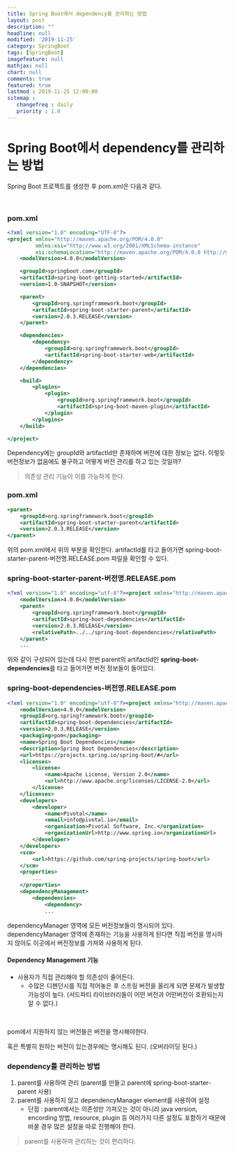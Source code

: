 ```yaml
---
title: Spring Boot에서 dependency를 관리하는 방법
layout: post
description: ""
headline: null
modified: '2019-11-25'
category: SpringBoot
tags: [SpringBoot]
imagefeature: null
mathjax: null
chart: null
comments: true
featured: true
lastmod : 2019-11-25 12:00:00
sitemap :  
   changefreq : daily
   priority : 1.0
---
```


# Spring Boot에서 dependency를 관리하는 방법

Spring Boot 프로젝트를 생성한 후 pom.xml은 다음과 같다.


<br /> 

### pom.xml  

```xml
<?xml version="1.0" encoding="UTF-8"?>
<project xmlns="http://maven.apache.org/POM/4.0.0"
         xmlns:xsi="http://www.w3.org/2001/XMLSchema-instance"
         xsi:schemaLocation="http://maven.apache.org/POM/4.0.0 http://maven.apache.org/xsd/maven-4.0.0.xsd">
    <modelVersion>4.0.0</modelVersion>

    <groupId>springboot.com</groupId>
    <artifactId>spring-boot-getting-started</artifactId>
    <version>1.0-SNAPSHOT</version>

    <parent>
        <groupId>org.springframework.boot</groupId>
        <artifactId>spring-boot-starter-parent</artifactId>
        <version>2.0.3.RELEASE</version>
    </parent>

    <dependencies>
        <dependency>
            <groupId>org.springframework.boot</groupId>
            <artifactId>spring-boot-starter-web</artifactId>
        </dependency>
    </dependencies>

    <build>
        <plugins>
            <plugin>
                <groupId>org.springframework.boot</groupId>
                <artifactId>spring-boot-maven-plugin</artifactId>
            </plugin>
        </plugins>
    </build>

</project>
```

Dependency에는 groupId와 artifactId만 존재하며 버전에 대한 정보는 없다. 이렇듯 버전정보가 없음에도 불구하고 어떻게 버전 관리를 하고 있는 것일까?

> 의존성 관리 기능이 이를 가능하게 한다.

### pom.xml  
```xml
<parent>
    <groupId>org.springframework.boot</groupId>
    <artifactId>spring-boot-starter-parent</artifactId>
    <version>2.0.3.RELEASE</version>
</parent>
```

위의 pom.xml에서 위의 부분을 확인한다. artifactId를 타고 들어가면 spring-boot-starter-parent-버전명.RELEASE.pom 파일을 확인할 수 있다.

### spring-boot-starter-parent-버전명.RELEASE.pom 

```xml
<?xml version="1.0" encoding="utf-8"?><project xmlns="http://maven.apache.org/POM/4.0.0" xmlns:xsi="http://www.w3.org/2001/XMLSchema-instance" xsi:schemaLocation="http://maven.apache.org/POM/4.0.0 http://maven.apache.org/xsd/maven-4.0.0.xsd">
    <modelVersion>4.0.0</modelVersion>
    <parent>
        <groupId>org.springframework.boot</groupId>
        <artifactId>spring-boot-dependencies</artifactId>
        <version>2.0.3.RELEASE</version>
        <relativePath>../../spring-boot-dependencies</relativePath>
    </parent>
    ...
```

위와 같이 구성되어 있는데 다시 한번 parent의 artifactId인 **spring-boot-dependencies**를 타고 들어가면 버전 정보들이 들어있다.

### spring-boot-dependencies-버전명.RELEASE.pom

```xml
<?xml version="1.0" encoding="utf-8"?><project xmlns="http://maven.apache.org/POM/4.0.0" xmlns:xsi="http://www.w3.org/2001/XMLSchema-instance" xsi:schemaLocation="http://maven.apache.org/POM/4.0.0 http://maven.apache.org/xsd/maven-4.0.0.xsd">
    <modelVersion>4.0.0</modelVersion>
    <groupId>org.springframework.boot</groupId>
    <artifactId>spring-boot-dependencies</artifactId>
    <version>2.0.3.RELEASE</version>
    <packaging>pom</packaging>
    <name>Spring Boot Dependencies</name>
    <description>Spring Boot Dependencies</description>
    <url>https://projects.spring.io/spring-boot/#</url>
    <licenses>
        <license>
            <name>Apache License, Version 2.0</name>
            <url>http://www.apache.org/licenses/LICENSE-2.0</url>
        </license>
    </licenses>
    <developers>
        <developer>
            <name>Pivotal</name>
            <email>info@pivotal.io</email>
            <organization>Pivotal Software, Inc.</organization>
            <organizationUrl>http://www.spring.io</organizationUrl>
        </developer>
    </developers>
    <scm>
        <url>https://github.com/spring-projects/spring-boot</url>
    </scm>
    <properties>
        ...
    </properties>
    <dependencyManagement>
        <dependencies>
            <dependency>
            ...

```

dependencyManager 영역에 모든 버전정보들이 명시되어 있다. dependencyManager 영역에 존재하는 기능을 사용하게 된다면 직접 버전을 명시하지 않아도 이곳에서 버전정보를 가져와 사용하게 된다.

#### Dependency Management 기능

- 사용자가 직접 관리해야 할 의존성이 줄어든다.
    - 수많은 디펜던시를 직접 적어놓은 후 스프링 버전을 올리게 되면 문제가 발생할 가능성이 높다. (서드파티 라이브러리들이 어떤 버전과 어떤버전이 호환되는지 알 수 없다.)

<br />

pom에서 지원하지 않는 버전들은 버전을 명시해야한다. 
 
혹은 특별히 원하는 버전이 있는경우에는 명시해도 된다. (오버라이딩 된다.)

### dependency를 관리하는 방법

1. parent를 사용하여 관리 (parent를 만들고 parent에 spring-boot-starter-parent 사용)
2. parent를 사용하지 않고 dependencyManager element를 사용하여 설정
    - 단점 : parent에서는 의존성만 가져오는 것이 아니라 java version, encording 방법, resource, plugin 등 여러가지 다른 설정도 포함하기 때문에 바꿀 경우 많은 설정을 따로 진행해야 한다. 
  
> parent를 사용하여 관리하는 것이 편리하다.

